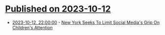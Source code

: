 # [Published on 2023-10-12](index.md)

* [2023-10-12, 22:00:00](https://tech.slashdot.org/story/23/10/12/2047215/new-york-seeks-to-limit-social-medias-grip-on-childrens-attention?utm_source=rss1.0mainlinkanon&utm_medium=feed) - [New York Seeks To Limit Social Media's Grip On Children's Attention](https://tech.slashdot.org/story/23/10/12/2047215/new-york-seeks-to-limit-social-medias-grip-on-childrens-attention?utm_source=rss1.0mainlinkanon&utm_medium=feed)
